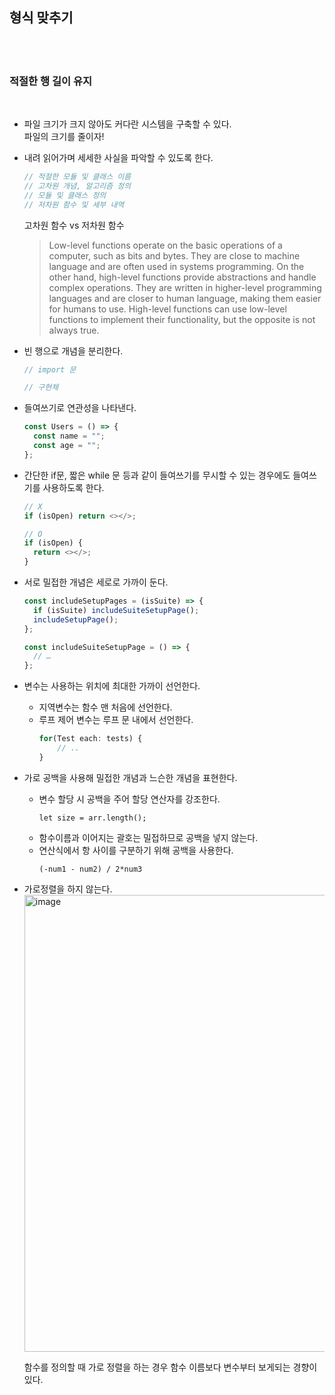 ## 형식 맞추기

<br/>  
<br/>

### 적절한 행 길이 유지

<br/>

- 파일 크기가 크지 않아도 커다란 시스템을 구축할 수 있다.  
  파일의 크기를 줄이자!
- 내려 읽어가며 세세한 사실을 파악할 수 있도록 한다.

  ```js
  // 적절한 모듈 및 클래스 이름
  // 고차원 개념, 알고리즘 정의
  // 모듈 및 클래스 정의
  // 저차원 함수 및 세부 내역
  ```

  고차원 함수 vs 저차원 함수

  > Low-level functions operate on the basic operations of a computer, such as bits and bytes. They are close to machine language and are often used in systems programming. On the other hand, high-level functions provide abstractions and handle complex operations. They are written in higher-level programming languages and are closer to human language, making them easier for humans to use. High-level functions can use low-level functions to implement their functionality, but the opposite is not always true.

- 빈 행으로 개념을 분리한다.

  ```js
  // import 문

  // 구현체
  ```

- 들여쓰기로 연관성을 나타낸다.
  ```js
  const Users = () => {
    const name = "";
    const age = "";
  };
  ```
- 간단한 if문, 짧은 while 문 등과 같이 들여쓰기를 무시할 수 있는 경우에도 들여쓰기를 사용하도록 한다.

  ```js
  // X
  if (isOpen) return <></>;

  // O
  if (isOpen) {
    return <></>;
  }
  ```

- 서로 밀접한 개념은 세로로 가까이 둔다.

  ```js
  const includeSetupPages = (isSuite) => {
    if (isSuite) includeSuiteSetupPage();
    includeSetupPage();
  };

  const includeSuiteSetupPage = () => {
    // …
  };
  ```

- 변수는 사용하는 위치에 최대한 가까이 선언한다.
  - 지역변수는 함수 맨 처음에 선언한다.
  - 루프 제어 변수는 루프 문 내에서 선언한다.
    ```js
    for(Test each: tests) {
        // ..
    }
    ```
- 가로 공백을 사용해 밀접한 개념과 느슨한 개념을 표현한다.
  - 변수 할당 시 공백을 주어 할당 연산자를 강조한다.
    ```
    let size = arr.length();
    ```
  - 함수이름과 이어지는 괄호는 밀접하므로 공백을 넣지 않는다.
  - 연산식에서 항 사이를 구분하기 위해 공백을 사용한다.
    ```
    (-num1 - num2) / 2*num3
    ```

* 가로정렬을 하지 않는다.  
  <img width="731" alt="image" src="https://user-images.githubusercontent.com/67260437/217409523-c24a98d8-f1fa-4b11-8a18-40db1369b472.png">

  함수를 정의할 때 가로 정렬을 하는 경우 함수 이름보다 변수부터 보게되는 경향이 있다.
